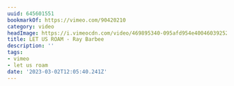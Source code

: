 ```yaml
---
uuid: 645601551
bookmarkOf: https://vimeo.com/90420210
category: video
headImage: https://i.vimeocdn.com/video/469895340-095afd954e4004603925282c219e022421dc8f1aaac6769dddcfbb50da33b5f0-d_295x166
title: LET US ROAM - Ray Barbee
description: ''
tags:
- vimeo
- let us roam
date: '2023-03-02T12:05:40.241Z'
---
```



